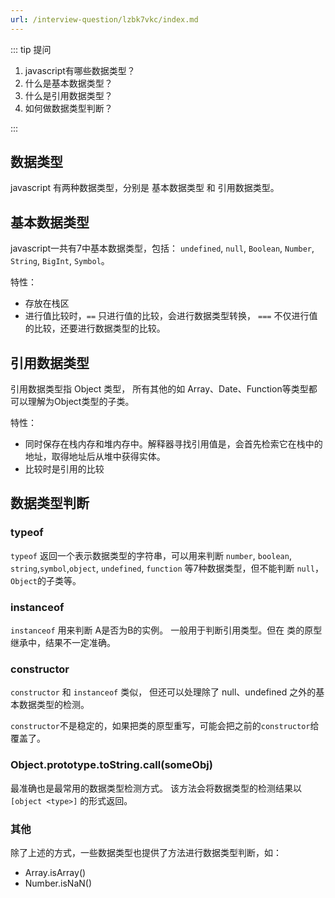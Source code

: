 ```yaml
---
url: /interview-question/lzbk7vkc/index.md
---
```

::: tip 提问

1. javascript有哪些数据类型？
2. 什么是基本数据类型？
3. 什么是引用数据类型？
4. 如何做数据类型判断？

:::

## 数据类型

javascript 有两种数据类型，分别是 基本数据类型 和 引用数据类型。

## 基本数据类型

javascript一共有7中基本数据类型，包括：
`undefined`, `null`, `Boolean`, `Number`,
`String`, `BigInt`, `Symbol`。

特性：

* 存放在栈区
* 进行值比较时，`==` 只进行值的比较，会进行数据类型转换， `===` 不仅进行值的比较，还要进行数据类型的比较。

## 引用数据类型

引用数据类型指 Object 类型， 所有其他的如 Array、Date、Function等类型都可以理解为Object类型的子类。

特性：

* 同时保存在栈内存和堆内存中。解释器寻找引用值是，会首先检索它在栈中的地址，取得地址后从堆中获得实体。
* 比较时是引用的比较

## 数据类型判断

### typeof

`typeof` 返回一个表示数据类型的字符串，可以用来判断 `number`, `boolean`, `string`,`symbol`,`object`,
`undefined`, `function` 等7种数据类型，但不能判断 `null`，`Object`的子类等。

### instanceof

`instanceof` 用来判断 A是否为B的实例。 一般用于判断引用类型。但在 类的原型继承中，结果不一定准确。

### constructor

`constructor` 和 `instanceof` 类似， 但还可以处理除了 null、undefined 之外的基本数据类型的检测。

`constructor`不是稳定的，如果把类的原型重写，可能会把之前的`constructor`给覆盖了。

### Object.prototype.toString.call(someObj)

最准确也是最常用的数据类型检测方式。 该方法会将数据类型的检测结果以`[object <type>]` 的形式返回。

### 其他

除了上述的方式，一些数据类型也提供了方法进行数据类型判断，如：

* Array.isArray()
* Number.isNaN()
